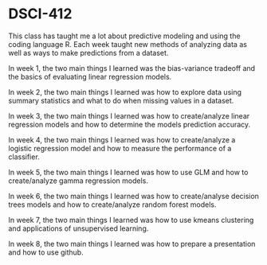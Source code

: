 # DSCI-412

This class has taught me a lot about predictive modeling and using the coding language R. Each week taught new methods of analyzing data as well as ways to make predictions from a dataset.

In week 1, the two main things I learned was the bias-variance tradeoff and the basics of evaluating linear regression models.

In week 2, the two main things I learned was how to explore data using summary statistics and what to do when missing values in a dataset.

In week 3, the two main things I learned was how to create/analyze linear regression models and how to determine the models prediction accuracy.

In week 4, the two main things I learned was how to create/analyze a logistic regression model and how to measure the performance of a classifier.

In week 5, the two main things I learned was how to use GLM and how to create/analyze gamma regression models.

In week 6, the two main things I learned was how to create/analyse decision trees models and how to create/analyze random forest models.

In week 7, the two main things I learned was how to use kmeans clustering and applications of unsupervised learning.

In week 8, the two main things I learned was how to prepare a presentation and how to use github.
